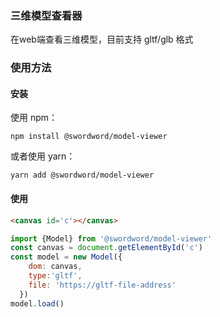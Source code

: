 ### 三维模型查看器

在web端查看三维模型，目前支持 gltf/glb 格式

### 使用方法

#### 安装

使用 npm：

`npm install @swordword/model-viewer`

或者使用 yarn：

`yarn add @swordword/model-viewer`

#### 使用

```html
<canvas id='c'></canvas>
```

```js
import {Model} from '@swordword/model-viewer'
const canvas = document.getElementById('c')
const model = new Model({
    dom: canvas,
    type:'gltf',
    file: 'https://gltf-file-address'
  })
model.load() 
```

